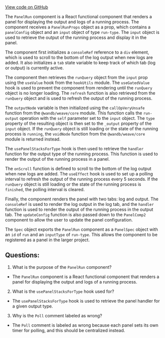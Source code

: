 [View code on GitHub](https://github.com/wandb/weave/weave-js/src/components/Panel2/PanelRun.tsx)

The `PanelRun` component is a React functional component that renders a panel for displaying the output and logs of a running process. The component receives a `PanelRunProps` object as a prop, which contains a `panelConfig` object and an `input` object of type `run-type`. The `input` object is used to retrieve the output of the running process and display it in the panel.

The component first initializes a `consoleRef` reference to a `div` element, which is used to scroll to the bottom of the log output when new logs are added. It also initializes a `tab` state variable to keep track of which tab (log or output) is currently active.

The component then retrieves the `runQuery` object from the `input` prop using the `useValue` hook from the `hookUtils` module. The `useGatedValue` hook is used to prevent the component from rendering until the `runQuery` object is no longer loading. The `refresh` function is also retrieved from the `runQuery` object and is used to refresh the output of the running process.

The `outputNode` variable is then initialized using the `callOpVeryUnsafe` function from the `@wandb/weave/core` module. This function calls the `run-output` operation with the `self` parameter set to the `input` object. The `type` property of the resulting object is then set to the `_output` property of the `input` object. If the `runQuery` object is still loading or the state of the running process is `running`, the `voidNode` function from the `@wandb/weave/core` module is returned instead.

The `usePanelStacksForType` hook is then used to retrieve the `handler` function for the output type of the running process. This function is used to render the output of the running process in a panel.

The `onScroll` function is defined to scroll to the bottom of the log output when new logs are added. The `useEffect` hook is used to set up a polling interval to refresh the output of the running process every 5 seconds. If the `runQuery` object is still loading or the state of the running process is `finished`, the polling interval is cleared.

Finally, the component renders the panel with two tabs: log and output. The `consoleRef` is used to render the log output in the log tab, and the `handler` function is used to render the output of the running process in the output tab. The `updateConfig` function is also passed down to the `PanelComp2` component to allow the user to update the panel configuration.

The `Spec` object exports the `PanelRun` component as a `PanelSpec` object with an `id` of `run` and an `inputType` of `run-type`. This allows the component to be registered as a panel in the larger project.
## Questions: 
 1. What is the purpose of the `PanelRun` component?
- The `PanelRun` component is a React functional component that renders a panel for displaying the output and logs of a running process.

2. What is the `usePanelStacksForType` hook used for?
- The `usePanelStacksForType` hook is used to retrieve the panel handler for a given output type.

3. Why is the `Poll` comment labeled as wrong?
- The `Poll` comment is labeled as wrong because each panel sets its own timer for polling, and this should be centralized instead.